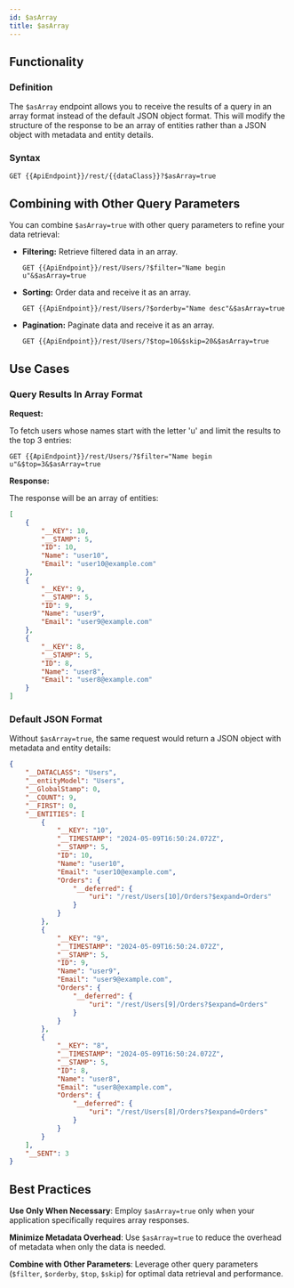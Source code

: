 ```yaml
---
id: $asArray
title: $asArray
---
```




## Functionality

### Definition

The `$asArray` endpoint allows you to receive the results of a query in an array format instead of the default JSON object format. This will modify the structure of the response to be an array of entities rather than a JSON object with metadata and entity details.


### Syntax

```
GET {{ApiEndpoint}}/rest/{{dataClass}}?$asArray=true
```


## Combining with Other Query Parameters

You can combine `$asArray=true` with other query parameters to refine your data retrieval:

- **Filtering:** Retrieve filtered data in an array.
  ```
  GET {{ApiEndpoint}}/rest/Users/?$filter="Name begin u"&$asArray=true
  ```

- **Sorting:** Order data and receive it as an array.
  ```
  GET {{ApiEndpoint}}/rest/Users/?$orderby="Name desc"&$asArray=true
  ```

- **Pagination:** Paginate data and receive it as an array.
  ```
  GET {{ApiEndpoint}}/rest/Users/?$top=10&$skip=20&$asArray=true
  ```


## Use Cases


### Query Results In Array Format

**Request:**

To fetch users whose names start with the letter 'u' and limit the results to the top 3 entries:

```
GET {{ApiEndpoint}}/rest/Users/?$filter="Name begin u"&$top=3&$asArray=true
```

**Response:**

The response will be an array of entities:

```json
[
    {
        "__KEY": 10,
        "__STAMP": 5,
        "ID": 10,
        "Name": "user10",
        "Email": "user10@example.com"
    },
    {
        "__KEY": 9,
        "__STAMP": 5,
        "ID": 9,
        "Name": "user9",
        "Email": "user9@example.com"
    },
    {
        "__KEY": 8,
        "__STAMP": 5,
        "ID": 8,
        "Name": "user8",
        "Email": "user8@example.com"
    }
]
```

### Default JSON Format

Without `$asArray=true`, the same request would return a JSON object with metadata and entity details:

```json
{
    "__DATACLASS": "Users",
    "__entityModel": "Users",
    "__GlobalStamp": 0,
    "__COUNT": 9,
    "__FIRST": 0,
    "__ENTITIES": [
        {
            "__KEY": "10",
            "__TIMESTAMP": "2024-05-09T16:50:24.072Z",
            "__STAMP": 5,
            "ID": 10,
            "Name": "user10",
            "Email": "user10@example.com",
            "Orders": {
                "__deferred": {
                    "uri": "/rest/Users[10]/Orders?$expand=Orders"
                }
            }
        },
        {
            "__KEY": "9",
            "__TIMESTAMP": "2024-05-09T16:50:24.072Z",
            "__STAMP": 5,
            "ID": 9,
            "Name": "user9",
            "Email": "user9@example.com",
            "Orders": {
                "__deferred": {
                    "uri": "/rest/Users[9]/Orders?$expand=Orders"
                }
            }
        },
        {
            "__KEY": "8",
            "__TIMESTAMP": "2024-05-09T16:50:24.072Z",
            "__STAMP": 5,
            "ID": 8,
            "Name": "user8",
            "Email": "user8@example.com",
            "Orders": {
                "__deferred": {
                    "uri": "/rest/Users[8]/Orders?$expand=Orders"
                }
            }
        }
    ],
    "__SENT": 3
}
```


## Best Practices

**Use Only When Necessary**: Employ `$asArray=true` only when your application specifically requires array responses.

**Minimize Metadata Overhead**: Use `$asArray=true` to reduce the overhead of metadata when only the data is needed.

**Combine with Other Parameters**: Leverage other query parameters (`$filter`, `$orderby`, `$top`, `$skip`) for optimal data retrieval and performance.


